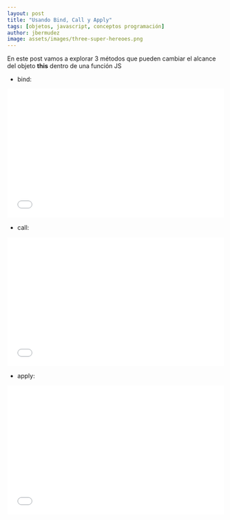 ```yaml
---
layout: post
title: "Usando Bind, Call y Apply"
tags: [objetos, javascript, conceptos programación]
author: jbermudez
image: assets/images/three-super-hereoes.png
---
```


En este post vamos a explorar 3 métodos que pueden cambiar el alcance del objeto **this** dentro de una función JS

* bind:

<iframe width="100%" height="300" src="//jsfiddle.net/jjbermudez/6dLpytk4/27/embedded/js,html,result/dark/" allowfullscreen="allowfullscreen" allowpaymentrequest frameborder="0"></iframe>

* call:

<iframe width="100%" height="300" src="//jsfiddle.net/jjbermudez/odm6xeLh/19/embedded/js,html,result/dark/" allowfullscreen="allowfullscreen" allowpaymentrequest frameborder="0"></iframe>

* apply:


<iframe width="100%" height="300" src="//jsfiddle.net/jjbermudez/bvupk40d/6/embedded/js,html,result/dark/" allowfullscreen="allowfullscreen" allowpaymentrequest frameborder="0"></iframe>
